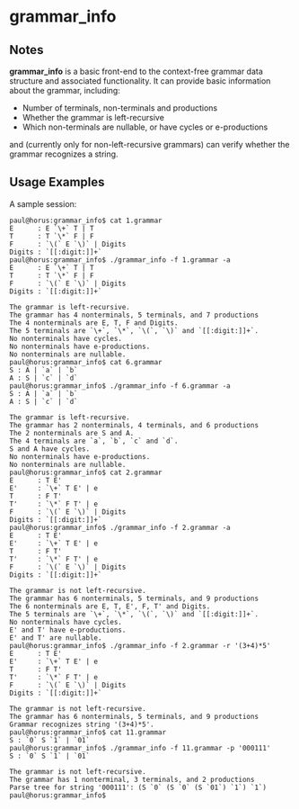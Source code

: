 # grammar_info

## Notes

**grammar_info** is a basic front-end to the context-free grammar data
structure and associated functionality. It can provide basic information
about the grammar, including:

* Number of terminals, non-terminals and productions
* Whether the grammar is left-recursive
* Which non-terminals are nullable, or have cycles or e-productions

and (currently only for non-left-recursive grammars) can verify whether the
grammar recognizes a string.

## Usage Examples

A sample session:

	paul@horus:grammar_info$ cat 1.grammar
	E      : E `\+` T | T
	T      : T `\*` F | F
	F      : `\(` E `\)` | Digits
	Digits : `[[:digit:]]+`
	paul@horus:grammar_info$ ./grammar_info -f 1.grammar -a
	E      : E `\+` T | T
	T      : T `\*` F | F
	F      : `\(` E `\)` | Digits
	Digits : `[[:digit:]]+`

	The grammar is left-recursive.
	The grammar has 4 nonterminals, 5 terminals, and 7 productions
	The 4 nonterminals are E, T, F and Digits.
	The 5 terminals are `\+`, `\*`, `\(`, `\)` and `[[:digit:]]+`.
	No nonterminals have cycles.
	No nonterminals have e-productions.
	No nonterminals are nullable.
	paul@horus:grammar_info$ cat 6.grammar
	S : A | `a` | `b`
	A : S | `c` | `d`
	paul@horus:grammar_info$ ./grammar_info -f 6.grammar -a
	S : A | `a` | `b`
	A : S | `c` | `d`

	The grammar is left-recursive.
	The grammar has 2 nonterminals, 4 terminals, and 6 productions
	The 2 nonterminals are S and A.
	The 4 terminals are `a`, `b`, `c` and `d`.
	S and A have cycles.
	No nonterminals have e-productions.
	No nonterminals are nullable.
	paul@horus:grammar_info$ cat 2.grammar
	E      : T E'
	E'     : `\+` T E' | e
	T      : F T'
	T'     : `\*` F T' | e
	F      : `\(` E `\)` | Digits
	Digits : `[[:digit:]]+`
	paul@horus:grammar_info$ ./grammar_info -f 2.grammar -a
	E      : T E'
	E'     : `\+` T E' | e
	T      : F T'
	T'     : `\*` F T' | e
	F      : `\(` E `\)` | Digits
	Digits : `[[:digit:]]+`

	The grammar is not left-recursive.
	The grammar has 6 nonterminals, 5 terminals, and 9 productions
	The 6 nonterminals are E, T, E', F, T' and Digits.
	The 5 terminals are `\+`, `\*`, `\(`, `\)` and `[[:digit:]]+`.
	No nonterminals have cycles.
	E' and T' have e-productions.
	E' and T' are nullable.
	paul@horus:grammar_info$ ./grammar_info -f 2.grammar -r '(3+4)*5'
	E      : T E'
	E'     : `\+` T E' | e
	T      : F T'
	T'     : `\*` F T' | e
	F      : `\(` E `\)` | Digits
	Digits : `[[:digit:]]+`

	The grammar is not left-recursive.
	The grammar has 6 nonterminals, 5 terminals, and 9 productions
	Grammar recognizes string '(3+4)*5'.
	paul@horus:grammar_info$ cat 11.grammar
	S : `0` S `1` | `01`
	paul@horus:grammar_info$ ./grammar_info -f 11.grammar -p '000111'
	S : `0` S `1` | `01`

	The grammar is not left-recursive.
	The grammar has 1 nonterminal, 3 terminals, and 2 productions
	Parse tree for string '000111': (S `0` (S `0` (S `01`) `1`) `1`)
	paul@horus:grammar_info$ 

